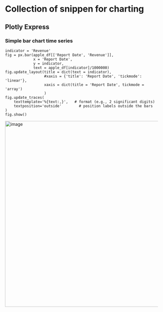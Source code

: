 # Collection of snippen for charting

## Plotly Express

### Simple bar chart time series
```
indicator = 'Revenue'
fig = px.bar(apple_df[['Report Date', 'Revenue']],
             x = 'Report Date',
             y = indicator,
             text = apple_df[indicator]/1000000)
fig.update_layout(title = dict(text = indicator),
                  #xaxis = {'title': 'Report Date', 'tickmode': 'linear'},
                  xaxis = dict(title = 'Report Date', tickmode = 'array')
                  )
fig.update_traces(
    texttemplate='%{text:,}',   # format (e.g., 2 significant digits)
    textposition='outside'        # position labels outside the bars
)
fig.show()
```
<img width="1656" height="612" alt="image" src="https://github.com/user-attachments/assets/8db63216-e90e-4497-ac04-fd649b093b67" />
